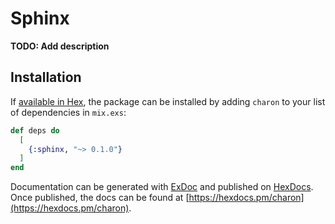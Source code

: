 # Sphinx

**TODO: Add description**

## Installation

If [available in Hex](https://hex.pm/docs/publish), the package can be installed
by adding `charon` to your list of dependencies in `mix.exs`:

```elixir
def deps do
  [
    {:sphinx, "~> 0.1.0"}
  ]
end
```

Documentation can be generated with [ExDoc](https://github.com/elixir-lang/ex_doc)
and published on [HexDocs](https://hexdocs.pm). Once published, the docs can
be found at [https://hexdocs.pm/charon](https://hexdocs.pm/charon).

